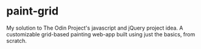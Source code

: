 # paint-grid
My solution to The Odin Project's javascript and jQuery project idea. A customizable grid-based painting web-app built using just the basics, from scratch.
